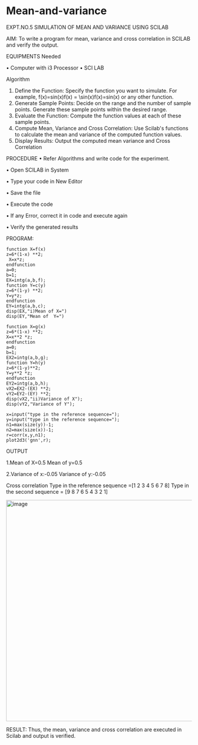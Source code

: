 # Mean-and-variance

EXPT.NO.5	SIMULATION OF MEAN AND VARIANCE USING SCILAB

AIM:
To write a program for mean, variance and cross correlation in SCILAB and verify the output.

EQUIPMENTS Needed

•	Computer with i3 Processor
•	SCI LAB

Algorithm
1.	Define	the	Function:	Specify the	function	you	want	to	simulate.	For	example, f(x)=sin⁡(x)f(x) = \sin(x)f(x)=sin(x) or any other function.
2.	Generate Sample Points: Decide on the range and the number of sample points. Generate these sample points within the desired range.
3.	Evaluate the Function: Compute the function values at each of these sample points.
4.	Compute Mean, Variance and Cross Correlation: Use Scilab's functions to calculate the mean and variance of the computed function values.
5.	Display Results: Output the computed mean variance and Cross Correlation

   PROCEDURE
•	Refer Algorithms and write code for the experiment.

•	Open SCILAB in System

•	Type your code in New Editor

•	Save the file

•	Execute the code

•	If any Error, correct it in code and execute again

•	Verify the generated results

PROGRAM:
```
function X=f(x)
z=6*(1-x) **2;
 X=x*z;
endfunction
a=0;
b=1;
EX=intg(a,b,f);
function Y=c(y)
z=6*(1-y) **2;
Y=y*z;
endfunction
EY=intg(a,b,c);
disp(EX,"i)Mean of X=")
disp(EY,"Mean of  Y=")

function X=g(x)
z=6*(1-x) **2;
X=x**2 *z;
endfunction
a=0;
b=1;
EX2=intg(a,b,g);
function Y=h(y)
z=6*(1-y)**2;
Y=y**2 *z;
endfunction
EY2=intg(a,b,h);
vX2=EX2-(EX) **2;
vY2=EY2-(EY) **2;
disp(vX2,"ii)Variance of X");
disp(vY2,"Variance of Y");

x=input("type in the reference sequence=");
y=input("type in the reference sequence=");
n1=max(size(y))-1;
n2=max(size(x))-1;
r=corr(x,y,n1);
plot2d3('gnn',r);
```

OUTPUT

1.Mean of X=0.5
  Mean of y=0.5

2.Variance of x:-0.05
  Variance of y:-0.05

Cross correlation
Type in the reference sequence =[1 2 3 4 5 6 7 8]
Type in the second sequence = [9 8 7 6 5 4 3 2 1]

<img width="600" height="600" alt="image" src="https://github.com/user-attachments/assets/16133882-c4c0-40a1-9dc7-0f8e7e02041b" />

RESULT: 
Thus, the mean, variance and cross correlation are executed in Scilab and output is verified.



